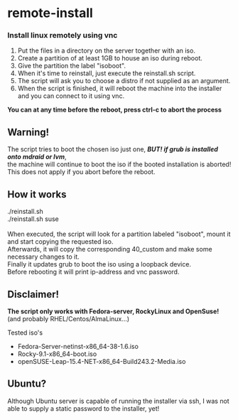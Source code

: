 # remote-install
### Install linux remotely using vnc

1. Put the files in a directory on the server together with an iso.
2. Create a partition of at least 1GB to house an iso during reboot.
3. Give the partition the label "isoboot".
4. When it's time to reinstall, just execute the reinstall.sh script.
5. The script will ask you to choose a distro if not supplied as an argument.
6. When the script is finished, it will reboot the machine into the installer and you can connect to it using vnc.

**You can at any time before the reboot, press ctrl-c to abort the process** 

## Warning!
The script tries to boot the chosen iso just one, ***BUT! if grub is installed onto mdraid or lvm***,<br />
the machine will continue to boot the iso if the booted installation is aborted!<br />
This does not apply if you abort before the reboot.

## How it works
./reinstall.sh<br />
./reinstall.sh suse<br /><br />
When executed, the script will look for a partition labeled "isoboot", mount it and
start copying the requested iso.<br />Afterwards, it will copy the corresponding 40_custom
and make some necessary changes to it.<br />
Finally it updates grub to boot the iso using a loopback device.<br />
Before rebooting it will print ip-address and vnc password.

## Disclaimer!
**The script only works with Fedora-server, RockyLinux and OpenSuse!** (and probably RHEL/Centos/AlmaLinux...)

Tested iso's
  - Fedora-Server-netinst-x86_64-38-1.6.iso
  - Rocky-9.1-x86_64-boot.iso
  - openSUSE-Leap-15.4-NET-x86_64-Build243.2-Media.iso

## Ubuntu?
Although Ubuntu server is capable of running the installer via ssh,
I was not able to supply a static password to the installer, yet!
